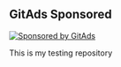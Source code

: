 <!-- GitAds-Verify: 46KMHFDDS3O7NBVDTTVVPXDZMNKK88WU -->
## GitAds Sponsored
[![Sponsored by GitAds](https://staging.gitads.dev/v1/ad-serve?source=shehzensidiq/open-cv-essentials@github)](https://staging.gitads.dev/v1/ad-track?source=shehzensidiq/open-cv-essentials@github)


This is my testing repository
